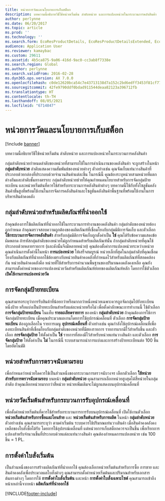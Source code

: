 ```yaml
---
title: หน่วยการวัดและนโยบายการเก็บสต็อก
description: บทความนี้อธิบายวิธีใช้หน่วยเริ่มต้น ลำดับหน่วย และการแปลงหน่วยในกระบวนการคลังสินค้า
author: perlynne
ms.date: 06/20/2017
ms.topic: article
ms.prod: ''
ms.technology: ''
ms.search.form: EcoResProductDetails, EcoResProductDetailsExtended, EcoResStorageDimensionGroup, InventItemOrderSetup, UnitOfMeasureConversion, WHSRFMenuItem, WHSUOMSeqGroupTable
audience: Application User
ms.reviewer: kamaybac
ms.custom: 29611
ms.assetid: 4b5ca875-9a06-416d-9ac0-cc3ab8f7338e
ms.search.region: Global
ms.author: perlynne
ms.search.validFrom: 2016-02-28
ms.dyn365.ops.version: AX 7.0.0
ms.openlocfilehash: c0de12620bca54c7e43713138d7a152c2bd6edff3453f81cf779f9b875cf77eb
ms.sourcegitcommit: 42fe9790ddf0bdad911544deaa82123a396712fb
ms.translationtype: HT
ms.contentlocale: th-TH
ms.lasthandoff: 08/05/2021
ms.locfileid: "6714847"
---
```

# <a name="unit-of-measure-and-stocking-policies"></a>หน่วยการวัดและนโยบายการเก็บสต็อก

[!include [banner](../includes/banner.md)]

บทความนี้อธิบายวิธีใช้หน่วยเริ่มต้น ลำดับหน่วย และการแปลงหน่วยในกระบวนการคลังสินค้า

กลุ่มลำดับหน่วยกำหนดลำดับของหน่วยที่สามารถใช้ในการดำเนินงานของคลังสินค้า จะถูกสร้างในหน้า **กลุ่มลำดับหน่วย** ลำดับแสดงความสัมพันธ์ของหน่วยต่างๆ ตัวอย่างเช่น คุณจัดเก็บแท่นวางสินค้าที่ประกอบด้วยกล่องที่ประกอบด้วยจำนวนสินค้าแต่ละชิ้น ในกรณีนี้ คุณต้องระบุหน่วยสามหน่วยที่แตกต่างกันและลำดับชั้นทางตรรกะ กลุ่มลำดับหน่วยช่วยให้คุณกำหนดนโยบายสำหรับการจัดกลุ่มป้ายทะเบียน และหน่วยเริ่มต้นที่ควรใช้สำหรับกระบวนการคลังสินค้าต่างๆ บทความนี้ใช้กับทั้งโซลูชันคลังสินค้าขั้นสูงที่พร้อมใช้งานในการจัดการคลังสินค้าและโซลูชันคลังสินค้าพื้นฐานที่พร้อมใช้งานในการบริหารสินค้าคงคลัง

## <a name="unit-sequence-groups-for-released-products"></a>กลุ่มลำดับหน่วยสำหรับผลิตภัณฑ์ที่นำออกใช้
ถ้าคุณต้องการใช้ผลิตภัณฑ์ที่นำออกใช้ในกระบวนการทำงานของคลังสินค้า กลุ่มลำดับของหน่วยต้องถูกกำหนด ถ้าคุณตรวจสอบความถูกต้องของผลิตภัณฑ์ที่เชื่อมโยงกับกลุ่มมิติการจัดเก็บ และตัวเลือก **ใช้กระบวนการจัดการคลังสินค้า** สำหรับกลุ่มมิติการจัดเก็บถูกตั้งค่าเป็น **ใช่** คุณได้รับข้อความแสดงข้อผิดพลาด ถ้ารหัสกลุ่มลำดับของหน่วยไม่ถูกกำหนดสำหรับผลิตภัณฑ์นั้น ถ้ากลุ่มลำดับหน่วยที่คุณใช้ประกอบด้วยหลายรายการ (และดังนั้นจึงมีหลายหน่วย) คุณต้องตั้งค่าการแปลงหน่วยระหว่างหน่วย คุณดำเนินการตั้งค่านี้ในหน้า **การแปลงหน่วย** ให้เสร็จสมบูรณ์ หน่วยเล็กที่สุดในกลุ่มลำดับที่คุณเชื่อมโยงกับผลิตภัณฑ์ที่นำออกใช้ต้องตรงกับหน่วยสินค้าคงคลังที่กำหนดไว้สำหรับผลิตภัณฑ์ที่สอดคล้องกัน หน่วยสินค้าคงคลังคือ หน่วยที่ใช้สำหรับการคำนวณพื้นฐานของปริมาณคงคลังคงเหลือ คุณยังสามารถตั้งค่าหน่วยของการแปลงหน่วยวัดสำหรับผลิตภัณฑ์ย่อยของผลิตภัณฑ์หลัก โดยการใช้ตัวเลือก **เปิดใช้งานการแปลงหน่วยวัด**

## <a name="license-plate-grouping"></a>การจัดกลุ่มป้ายทะเบียน
คุณสามารถระบุว่าการรับสินค้าที่น้อยกว่าหรือมากกว่าหนึ่งหน่วยเฉพาะควรถูกจัดกลุ่มไปยังทะเบียนหนึ่งป้าย หรือแบ่งเป็นป้ายทะเบียนสำหรับแต่ละหน่วยหรือไม่ เพื่อตั้งค่าลักษณะการทำงานนี้ ใช้ตัวเลือก **การจัดกลุ่มป้ายทะเบียน** ในแท็บ **รายละเอียดรายการ** ของหน้า **กลุ่มลำดับหน่วย** ถ้าคุณต้องการใช้การจัดกลุ่มป้ายทะเบียน เมื่อคุณประมวลผลงานโดยการใช้อุปกรณ์เคลื่อนที่ ตัวเลือก **การจัดกลุ่มป้ายทะเบียน** ต้องถูกเลือกใน รายการเมนู **อุปกรณ์เคลื่อนที่** ตัวอย่างเช่น คุณกำลังใช้อุปกรณ์เคลื่อนที่เพื่อลงทะเบียนสินค้าที่เชื่อมโยงกับกลุ่มลำดับของหน่วยที่มีสองรายการ รายการแรกมีไว้สำหรับชิ้น และตัวเลือก **การจัดกลุ่มป้าย** ให้ตั้งค่าเป็น **ใช่** รายการที่สองมีไว้สำหรับหน่วยแท่นวางสินค้า และตัวเลือก **การจัดกลุ่มป้าย** ให้ตั้งค่าเป็น **ไม่** ในกรณีนี้ ระบบสามารถนำการแบ่งและการสร้างป้ายทะเบียนต่อ 100 ชิ้นโดยอัตโนมัติ

## <a name="units-for-cycle-counting"></a>หน่วยสำหรับการตรวจนับตามรอบ
เพื่อกำหนดว่าหน่วยใดควรใช้เป็นส่วนหนึ่งของกระบวนการตรวจนับวงจร เลือกตัวเลือก **ใช้หน่วยสำหรับการตรวจนับตามรอบ** บนหน้า **กลุ่มลำดับหน่วย** คุณสามารถเลือกหน่วยสูงสุดได้สี่หน่วยในกลุ่มลำดับ ถ้าคุณเลือกหน่วยมากกว่าสี่หน่วย หน่วยเพิ่มเติมจะไม่ถูกแสดงบนอุปกรณ์เคลื่อนที่

## <a name="default-units-for-mobile-device-receiving-processes"></a>หน่วยวัดเริ่มต้นสำหรับกระบวนการรับอุปกรณ์เคลื่อนที่
เพื่อตั้งค่าหน่วยเริ่มต้นที่ควรใช้สำหรับกระบวนการการรับบนอุปกรณ์เคลื่อนที่ เปิดใช้งานตัวเลือก **หน่วยเริ่มต้นสำหรับการซื้อและโอนย้าย** และ **หน่วยเริ่มต้นสำหรับการผลิต** ในหน้า **กลุ่มลำดับหน่วย** ตัวอย่างเช่น คุณสามารถระบุว่า ตามค่าเริ่มต้น ระบบควรใช้ปริมาณแท่นวางสินค้า เมื่อสินค้าคงคลังคงเหลือของใบสั่งซื้อได้รับ โดยการใช้อุปกรณ์เคลื่อนที่ แต่หน่วยการเก็บสต็อกควรจะเป็นชิ้น เพื่อเรียกการแปลงสำหรับจำนวนชิ้นที่ประกอบด้วยแต่ละแท่นวางสินค้า คุณต้องกำหนดการแปลงหน่วย เช่น 100 ชิ้น = 1 PL.

## <a name="default-order-settings"></a>การตั้งค่าใบสั่งเริ่มต้น
เป็นส่วนหนึ่งของการสร้างผลิตภัณฑ์ที่นำออกใช้ คุณต้องเลือกหน่วยเริ่มต้นสำหรับการซื้อ การขาย และสินค้าคงคลังเพื่อประมวลผลใบสั่งต่างๆ คุณสามารถตั้งค่าหน่วยเริ่มต้นและปริมาณสำหรับเอกสารต้นทางต่างๆ โดยการใช้ **การตั้งค่าใบสั่งเริ่มต้น** และหน้า **การตั้งค่าใบสั่งเฉพาะไซต์** คุณสามารถเข้าถึงหน้าเหล่านี้จากหน้า **ผลิตภัณฑ์ที่นำออกใช้**





[!INCLUDE[footer-include](../../includes/footer-banner.md)]